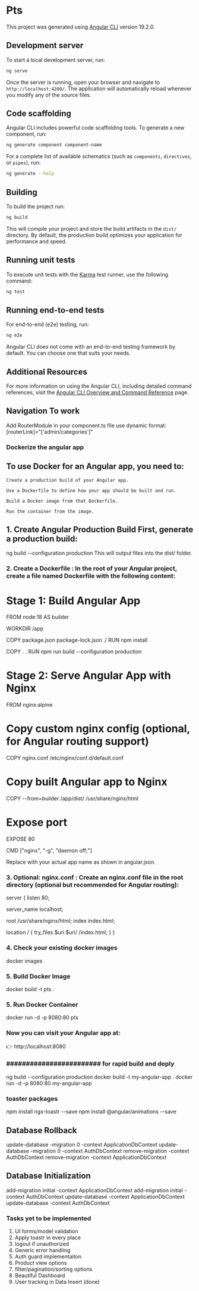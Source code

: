 # Pts

This project was generated using [Angular CLI](https://github.com/angular/angular-cli) version 19.2.0.

## Development server

To start a local development server, run:

```bash
ng serve
```

Once the server is running, open your browser and navigate to `http://localhost:4200/`. The application will automatically reload whenever you modify any of the source files.

## Code scaffolding

Angular CLI includes powerful code scaffolding tools. To generate a new component, run:

```bash
ng generate component component-name
```

For a complete list of available schematics (such as `components`, `directives`, or `pipes`), run:

```bash
ng generate --help
```

## Building

To build the project run:

```bash
ng build
```

This will compile your project and store the build artifacts in the `dist/` directory. By default, the production build optimizes your application for performance and speed.

## Running unit tests

To execute unit tests with the [Karma](https://karma-runner.github.io) test runner, use the following command:

```bash
ng test
```

## Running end-to-end tests

For end-to-end (e2e) testing, run:

```bash
ng e2e
```

Angular CLI does not come with an end-to-end testing framework by default. You can choose one that suits your needs.

## Additional Resources

For more information on using the Angular CLI, including detailed command references, visit the [Angular CLI Overview and Command Reference](https://angular.dev/tools/cli) page.

## Navigation To work
Add RouterModule in your component.ts file
use dynamic format: [routerLink]="['admin/categories']"

### Dockerize the angular app
## To use Docker for an Angular app, you need to:

    Create a production build of your Angular app.

    Use a Dockerfile to define how your app should be built and run.

    Build a Docker image from that Dockerfile.

    Run the container from the image.
### #####################################################################
## 1. Create Angular Production Build First, generate a production build:
ng build --configuration production
This will output files into the dist/<your-app-name> folder.

### 2. Create a Dockerfile : In the root of your Angular project, create a file named Dockerfile with the following content:

# Stage 1: Build Angular App
FROM node:18 AS builder

WORKDIR /app

COPY package.json package-lock.json ./
RUN npm install

COPY . .
RUN npm run build --configuration production

# Stage 2: Serve Angular App with Nginx
FROM nginx:alpine

# Copy custom nginx config (optional, for Angular routing support)
COPY nginx.conf /etc/nginx/conf.d/default.conf

# Copy built Angular app to Nginx
COPY --from=builder /app/dist/<your-app-name> /usr/share/nginx/html

# Expose port
EXPOSE 80

CMD ["nginx", "-g", "daemon off;"]

Replace <your-app-name> with your actual app name as shown in angular.json.

### 3. Optional: nginx.conf : Create an nginx.conf file in the root directory (optional but recommended for Angular routing):

server {
  listen 80;

  server_name localhost;

  root /usr/share/nginx/html;
  index index.html;

  location / {
    try_files $uri $uri/ /index.html;
  }
}

### 4. Check your existing docker images
docker images

### 5. Build Docker Image
docker build -t pts .

### 5. Run Docker Container
docker run -d -p 8080:80 pts

### Now you can visit your Angular app at:
👉 http://localhost:8080


### ######################## for rapid build and deply ####################################

ng build --configuration production
docker build -t my-angular-app .
docker run -d -p 8080:80 my-angular-app

### toaster packages
npm install ngx-toastr --save
npm install @angular/animations --save

## Database Rollback
update-database -migration 0 -context ApplicationDbContext
update-database -migration 0 -context AuthDbContext
remove-migration -context AuthDbContext
remove-migration -context ApplicationDbContext

## Database Initialization
add-migration initial -context ApplicationDbContext
add-migration initial -context AuthDbContext
update-database -context ApplicationDbContext
update-database -context AuthDbContext

### Tasks yet to be implemented
1. UI forms/model validation
2. Apply toastr in every place
3. logout if unauthorized
4. Generic error handling
5. Auth guard implementaiton
6. Product view options
7. filter/pagination/sorting options
8. Beautiful Dashboard
9. User tracking in Data Insert (done)
